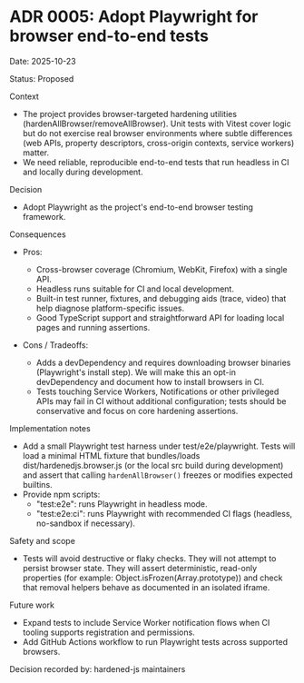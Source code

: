 # ADR 0005: Adopt Playwright for browser end-to-end tests

Date: 2025-10-23

Status: Proposed

Context
- The project provides browser-targeted hardening utilities (hardenAllBrowser/removeAllBrowser). Unit tests with Vitest cover logic but do not exercise real browser environments where subtle differences (web APIs, property descriptors, cross-origin contexts, service workers) matter.
- We need reliable, reproducible end-to-end tests that run headless in CI and locally during development.

Decision
- Adopt Playwright as the project's end-to-end browser testing framework.

Consequences
- Pros:
  - Cross-browser coverage (Chromium, WebKit, Firefox) with a single API.
  - Headless runs suitable for CI and local development.
  - Built-in test runner, fixtures, and debugging aids (trace, video) that help diagnose platform-specific issues.
  - Good TypeScript support and straightforward API for loading local pages and running assertions.

- Cons / Tradeoffs:
  - Adds a devDependency and requires downloading browser binaries (Playwright's install step). We will make this an opt-in devDependency and document how to install browsers in CI.
  - Tests touching Service Workers, Notifications or other privileged APIs may fail in CI without additional configuration; tests should be conservative and focus on core hardening assertions.

Implementation notes
- Add a small Playwright test harness under test/e2e/playwright. Tests will load a minimal HTML fixture that bundles/loads dist/hardenedjs.browser.js (or the local src build during development) and assert that calling `hardenAllBrowser()` freezes or modifies expected builtins.
- Provide npm scripts:
  - "test:e2e": runs Playwright in headless mode.
  - "test:e2e:ci": runs Playwright with recommended CI flags (headless, no-sandbox if necessary).

Safety and scope
- Tests will avoid destructive or flaky checks. They will not attempt to persist browser state. They will assert deterministic, read-only properties (for example: Object.isFrozen(Array.prototype)) and check that removal helpers behave as documented in an isolated iframe.

Future work
- Expand tests to include Service Worker notification flows when CI tooling supports registration and permissions.
- Add GitHub Actions workflow to run Playwright tests across supported browsers.

Decision recorded by: hardened-js maintainers
